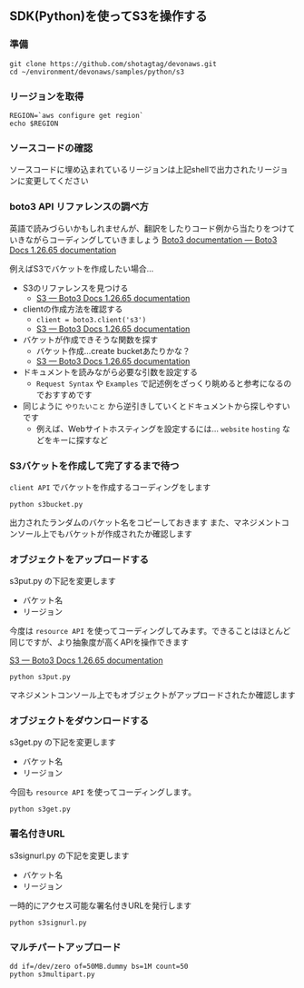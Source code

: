 ## SDK(Python)を使ってS3を操作する

### 準備

```
git clone https://github.com/shotagtag/devonaws.git
cd ~/environment/devonaws/samples/python/s3
```
### リージョンを取得

```shell
REGION=`aws configure get region`
echo $REGION
```

### ソースコードの確認

ソースコードに埋め込まれているリージョンは上記shellで出力されたリージョンに変更してください

### boto3 API リファレンスの調べ方

英語で読みづらいかもしれませんが、翻訳をしたりコード例から当たりをつけていきながらコーディングしていきましょう
[Boto3 documentation — Boto3 Docs 1.26.65 documentation](https://boto3.amazonaws.com/v1/documentation/api/latest/index.html)

例えばS3でバケットを作成したい場合…
- S3のリファレンスを見つける
  - [S3 — Boto3 Docs 1.26.65 documentation](https://boto3.amazonaws.com/v1/documentation/api/latest/reference/services/s3.html)
- clientの作成方法を確認する
  - `client = boto3.client('s3')`
  - [S3 — Boto3 Docs 1.26.65 documentation](https://boto3.amazonaws.com/v1/documentation/api/latest/reference/services/s3.html#client)
- バケットが作成できそうな関数を探す
  - バケット作成…create bucketあたりかな？
  - [S3 — Boto3 Docs 1.26.65 documentation](https://boto3.amazonaws.com/v1/documentation/api/latest/reference/services/s3.html#S3.Client.create_bucket)
- ドキュメントを読みながら必要な引数を設定する
  - `Request Syntax` や `Examples` で記述例をざっくり眺めると参考になるのでおすすめです
- 同じように `やりたいこと` から逆引きしていくとドキュメントから探しやすいです
  - 例えば、Webサイトホスティングを設定するには… `website` `hosting` などをキーに探すなど

### S3バケットを作成して完了するまで待つ

`client API` でバケットを作成するコーディングをします

```
python s3bucket.py
```

出力されたランダムのバケット名をコピーしておきます
また、マネジメントコンソール上でもバケットが作成されたか確認します

### オブジェクトをアップロードする

s3put.py の下記を変更します
- バケット名
- リージョン

今度は `resource API` を使ってコーディングしてみます。できることはほとんど同じですが、より抽象度が高くAPIを操作できます

[S3 — Boto3 Docs 1.26.65 documentation](https://boto3.amazonaws.com/v1/documentation/api/latest/reference/services/s3.html#bucket)

```
python s3put.py
```

マネジメントコンソール上でもオブジェクトがアップロードされたか確認します

### オブジェクトをダウンロードする

s3get.py の下記を変更します
- バケット名
- リージョン

今回も `resource API` を使ってコーディングします。

```
python s3get.py
```

### 署名付きURL

s3signurl.py の下記を変更します
- バケット名
- リージョン

一時的にアクセス可能な署名付きURLを発行します

```
python s3signurl.py
```

### マルチパートアップロード

```
dd if=/dev/zero of=50MB.dummy bs=1M count=50
python s3multipart.py
```
